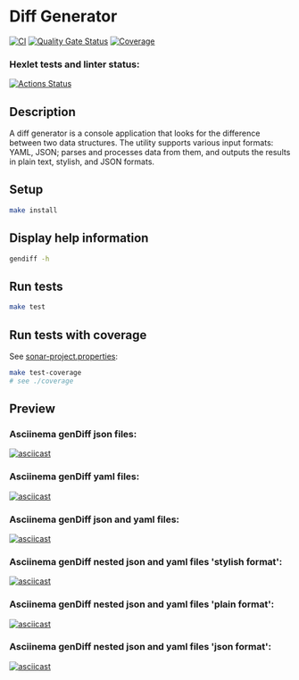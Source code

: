 # Diff Generator

[![CI](https://github.com/olgarozmetova/frontend-project-46/actions/workflows/ci.yml/badge.svg)](https://github.com/olgarozmetova/frontend-project-46/actions)
[![Quality Gate Status](https://sonarcloud.io/api/project_badges/measure?project=olgarozmetova_frontend-project-46&metric=alert_status)](https://sonarcloud.io/summary/new_code?id=olgarozmetova_frontend-project-46)
[![Coverage](https://sonarcloud.io/api/project_badges/measure?project=olgarozmetova_frontend-project-46&metric=coverage)](https://sonarcloud.io/summary/new_code?id=olgarozmetova_frontend-project-46)

### Hexlet tests and linter status:

[![Actions Status](https://github.com/olgarozmetova/frontend-project-46/actions/workflows/hexlet-check.yml/badge.svg)](https://github.com/olgarozmetova/frontend-project-46/actions)

## Description

A diff generator is a console application that looks for the difference between two data structures. The utility supports various input formats: YAML, JSON; parses and processes data from them, and outputs the results in plain text, stylish, and JSON formats.

## Setup

```bash
make install

```

## Display help information

```bash
gendiff -h

```

## Run tests

```bash
make test
```

## Run tests with coverage

See [sonar-project.properties](https://github.com/olgarozmetova/frontend-project-46/blob/main/sonar-project.properties):

```bash
make test-coverage
# see ./coverage
```

## Preview

### Asciinema genDiff json files:

[![asciicast](https://asciinema.org/a/4R4o9jSf7DTgPkGpvDHNbPEcG.svg)](https://asciinema.org/a/4R4o9jSf7DTgPkGpvDHNbPEcG)

### Asciinema genDiff yaml files:

[![asciicast](https://asciinema.org/a/N7aTtRwp5460mSDXxFrawNQo5.svg)](https://asciinema.org/a/N7aTtRwp5460mSDXxFrawNQo5)

### Asciinema genDiff json and yaml files:

[![asciicast](https://asciinema.org/a/RMbYtyZUL1hS71LStu2j6YXGj.svg)](https://asciinema.org/a/RMbYtyZUL1hS71LStu2j6YXGj)

### Asciinema genDiff nested json and yaml files 'stylish format':

[![asciicast](https://asciinema.org/a/J4QXXAbvEIiicUxqy2dPIkxZm.svg)](https://asciinema.org/a/J4QXXAbvEIiicUxqy2dPIkxZm)

### Asciinema genDiff nested json and yaml files 'plain format':

[![asciicast](https://asciinema.org/a/DWPVjdmZLxgexyvHGyanNf6of.svg)](https://asciinema.org/a/DWPVjdmZLxgexyvHGyanNf6of)

### Asciinema genDiff nested json and yaml files 'json format':

[![asciicast](https://asciinema.org/a/pAnGqYW4Qy1pyOsB9zX3T0RzT.svg)](https://asciinema.org/a/pAnGqYW4Qy1pyOsB9zX3T0RzT)
